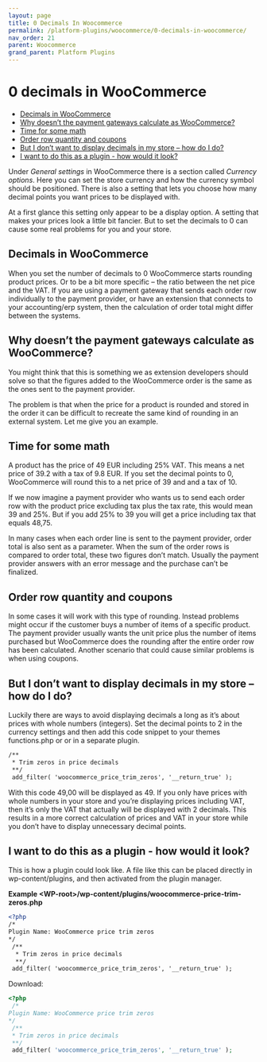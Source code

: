 ```yaml
---
layout: page
title: 0 Decimals In Woocommerce
permalink: /platform-plugins/woocommerce/0-decimals-in-woocommerce/
nav_order: 21
parent: Woocommerce
grand_parent: Platform Plugins
---
```




# 0 decimals in WooCommerce 

- [Decimals in
  WooCommerce](#decimals-in-woocommerce)
- [Why doesn’t the payment gateways calculate as
  WooCommerce?](#why-doesnt-the-payment-gateways-calculate-as-woocommerce)
- [Time for some math](#time-for-some-math)
- [Order row quantity and
  coupons](#order-row-quantity-and-coupons)
- [But I don’t want to display decimals in my store – how do I
  do?](#but-i-dont-want-to-display-decimals-in-my-store--how-do-i-do)
- [I want to do this as a plugin - how would it
  look?](#i-want-to-do-this-as-a-plugin---how-would-it-look)

Under *General settings* in WooCommerce there is a section
called *Currency options*. Here you can set the store currency and how
the currency symbol should be positioned. There is also a setting that
lets you choose how many decimal points you want prices to be displayed
with.

At a first glance this setting only appear to be a display option. A
setting that makes your prices look a little bit fancier. But to set the
decimals to 0 can cause some real problems for you and your store.

## Decimals in WooCommerce
When you set the number of decimals to 0 WooCommerce starts rounding
product prices. Or to be a bit more specific – the ratio between the net
pice and the VAT. If you are using a payment gateway that sends each
order row individually to the payment provider, or have an extension
that connects to your accounting/erp system, then the calculation of
order total might differ between the systems.

## Why doesn’t the payment gateways calculate as WooCommerce?
You might think that this is something we as extension developers should
solve so that the figures added to the WooCommerce order is the same as
the ones sent to the payment provider.

The problem is that when the price for a product is rounded and stored
in the order it can be difficult to recreate the same kind of rounding
in an external system. Let me give you an example.

## Time for some math
A product has the price of 49 EUR including 25% VAT. This means a net
price of 39.2 with a tax of 9.8 EUR. If you set the decimal points to 0,
WooCommerce will round this to a net price of 39 and and a tax of 10.

If we now imagine a payment provider who wants us to send each order row
with the product price excluding tax plus the tax rate, this would mean
39 and 25%. But if you add 25% to 39 you will get a price including tax
that equals 48,75.

In many cases when each order line is sent to the payment provider,
order total is also sent as a parameter. When the sum of the order rows
is compared to order total, these two figures don’t match. Usually the
payment provider answers with an error message and the purchase can’t be
finalized.

## Order row quantity and coupons
In some cases it will work with this type of rounding. Instead problems
might occur if the customer buys a number of items of a specific
product. The payment provider usually wants the unit price plus the
number of items purchased but WooCommerce does the rounding after the
entire order row has been calculated. Another scenario that could cause
similar problems is when using coupons.

## But I don’t want to display decimals in my store – how do I do?
Luckily there are ways to avoid displaying decimals a long as it’s about
prices with whole numbers (integers). Set the decimal points to 2 in the
currency settings and then add this code snippet to your themes
functions.php or or in a separate plugin.

```xml
/**
 * Trim zeros in price decimals
 **/
 add_filter( 'woocommerce_price_trim_zeros', '__return_true' );
```

With this code 49,00 will be displayed as 49. If you only have prices
with whole numbers in your store and you’re displaying prices including
VAT, then it’s only the VAT that actually will be displayed with 2
decimals. This results in a more correct calculation of prices and VAT
in your store while you don’t have to display unnecessary decimal
points.

## I want to do this as a plugin - how would it look?
This is how a plugin could look like. A file like this can be placed
directly in wp-content/plugins, and then activated from the plugin
manager.

**Example
\<WP-root\>/wp-content/plugins/woocommerce-price-trim-zeros.php**

```xml
<?php
/*
Plugin Name: WooCommerce price trim zeros
*/
 /**
  * Trim zeros in price decimals
  **/
 add_filter( 'woocommerce_price_trim_zeros', '__return_true' );
```
Download:

```php
<?php
 /*
Plugin Name: WooCommerce price trim zeros
*/
 /**
 * Trim zeros in price decimals
 **/
 add_filter( 'woocommerce_price_trim_zeros', '__return_true' );
```

